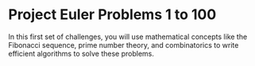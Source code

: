# Project Euler Problems 1 to 100

In this first set of challenges, you will use mathematical concepts like the Fibonacci sequence, prime number theory, and combinatorics to write efficient algorithms to solve these problems.